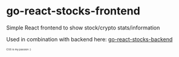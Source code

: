 # go-react-stocks-frontend

Simple React frontend to show stock/crypto stats/information

Used in combination with backend here: [go-react-stocks-backend](https://github.com/CoreyGrondin/go-react-stocks-backend)

<sub><sub><sub><sub>CSS is my passion :)</sub></sub></sub></sub>
